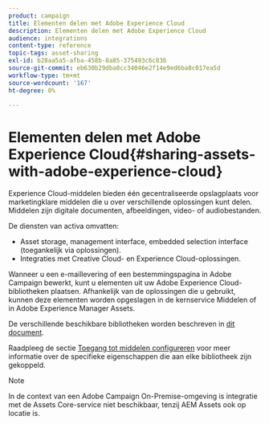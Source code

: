 ```yaml
---
product: campaign
title: Elementen delen met Adobe Experience Cloud
description: Elementen delen met Adobe Experience Cloud
audience: integrations
content-type: reference
topic-tags: asset-sharing
exl-id: b28aa5a5-afba-458b-8a85-375493c6c836
source-git-commit: eb630b29dba8cc34046e2f14e9ed6ba8c017ea5d
workflow-type: tm+mt
source-wordcount: '167'
ht-degree: 0%

---
```


# Elementen delen met Adobe Experience Cloud{#sharing-assets-with-adobe-experience-cloud}

Experience Cloud-middelen bieden één gecentraliseerde opslagplaats voor marketingklare middelen die u over verschillende oplossingen kunt delen. Middelen zijn digitale documenten, afbeeldingen, video- of audiobestanden.

De diensten van activa omvatten:

* Asset storage, management interface, embedded selection interface (toegankelijk via oplossingen).
* Integraties met Creative Cloud- en Experience Cloud-oplossingen.

Wanneer u een e-maillevering of een bestemmingspagina in Adobe Campaign bewerkt, kunt u elementen uit uw Adobe Experience Cloud-bibliotheken plaatsen. Afhankelijk van de oplossingen die u gebruikt, kunnen deze elementen worden opgeslagen in de kernservice Middelen of in Adobe Experience Manager Assets.

De verschillende beschikbare bibliotheken worden beschreven in [dit document](https://experienceleague.adobe.com/docs/core-services/interface/assets/experience-cloud-assets.html).

Raadpleeg de sectie [Toegang tot middelen configureren](../../integrations/using/configuring-access-to-assets.md) voor meer informatie over de specifieke eigenschappen die aan elke bibliotheek zijn gekoppeld.

>[!NOTE]
>
>In de context van een Adobe Campaign On-Premise-omgeving is integratie met de Assets Core-service niet beschikbaar, tenzij AEM Assets ook op locatie is.
